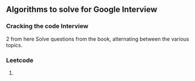 ## Algorithms to solve for Google Interview

### Cracking the code Interview
2 from here
Solve questions from the book, alternating between the various topics.

### Leetcode
1. 